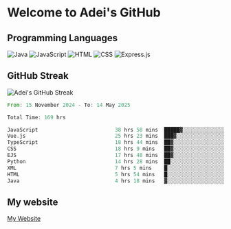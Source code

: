 # Welcome to Adei's GitHub

## Programming Languages
![Java](https://img.shields.io/badge/Java-007396?style=flat-square&logo=java&logoColor=white)
![JavaScript](https://img.shields.io/badge/JavaScript-F7DF1E?style=flat-square&logo=javascript&logoColor=black)
![HTML](https://img.shields.io/badge/HTML-E34F26?style=flat-square&logo=html5&logoColor=white)
![CSS](https://img.shields.io/badge/CSS-1572B6?style=flat-square&logo=css3&logoColor=white)
![Express.js](https://img.shields.io/badge/Express.js-000000?style=flat-square&logo=express&logoColor=white)


## GitHub Streak
![Adei's GitHub Streak](https://github-readme-streak-stats.herokuapp.com/?user=AdeiTamayo&hide_border=true)

<!--START_SECTION:waka-->

```rust
From: 15 November 2024 - To: 14 May 2025

Total Time: 169 hrs

JavaScript                         38 hrs 58 mins  █████▓░░░░░░░░░░░░░░░░░░░   22.84 %
Vue.js                             25 hrs 23 mins  ███▓░░░░░░░░░░░░░░░░░░░░░   14.89 %
TypeScript                         18 hrs 44 mins  ██▓░░░░░░░░░░░░░░░░░░░░░░   10.99 %
CSS                                18 hrs 9 mins   ██▓░░░░░░░░░░░░░░░░░░░░░░   10.64 %
EJS                                17 hrs 48 mins  ██▓░░░░░░░░░░░░░░░░░░░░░░   10.44 %
Python                             14 hrs 28 mins  ██░░░░░░░░░░░░░░░░░░░░░░░   08.49 %
XML                                7 hrs 5 mins    █░░░░░░░░░░░░░░░░░░░░░░░░   04.16 %
HTML                               5 hrs 54 mins   █░░░░░░░░░░░░░░░░░░░░░░░░   03.47 %
Java                               4 hrs 18 mins   ▓░░░░░░░░░░░░░░░░░░░░░░░░   02.52 %
```

<!--END_SECTION:waka-->

## My website
[My Website](https://adei.eus)


